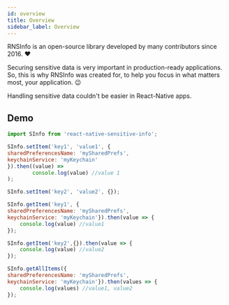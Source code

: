 ```yaml
---
id: overview
title: Overview
sidebar_label: Overview
---
```


RNSInfo is an open-source library developed by many contributors since 2016. ❤️

Securing sensitive data is very important in production-ready applications. So, this is why RNSInfo was created for, to help you focus in what matters most, your application. 😉

Handling sensitive data couldn't be easier in React-Native apps. 

## Demo

```javascript
import SInfo from 'react-native-sensitive-info';

SInfo.setItem('key1', 'value1', {
sharedPreferencesName: 'mySharedPrefs',
keychainService: 'myKeychain'
}).then((value) =>
        console.log(value) //value 1
);

SInfo.setItem('key2', 'value2', {});

SInfo.getItem('key1', {
sharedPreferencesName: 'mySharedPrefs',
keychainService: 'myKeychain'}).then(value => {
    console.log(value) //value1
});

SInfo.getItem('key2',{}).then(value => {
    console.log(value) //value2
});

SInfo.getAllItems({
sharedPreferencesName: 'mySharedPrefs',
keychainService: 'myKeychain'}).then(values => {
    console.log(values) //value1, value2
});
```